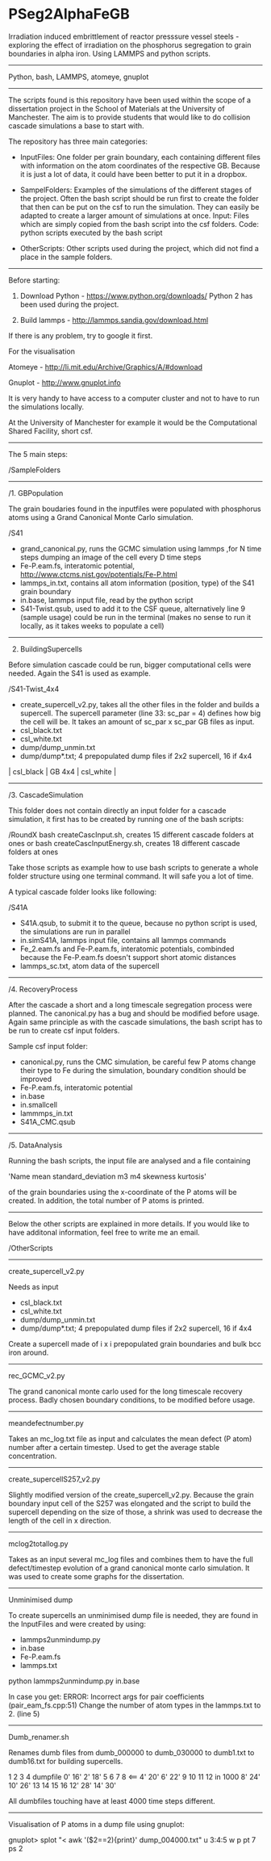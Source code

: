 PSeg2AlphaFeGB
==============

Irradiation induced embrittlement of reactor presssure vessel steels - exploring the effect of irradiation on the phosphorus segregation to grain boundaries in alpha iron. Using LAMMPS and python scripts.

----------------------------------------------------------------------------------------------

Python, bash, LAMMPS, atomeye, gnuplot

----------------------------------------------------------------------------------------------

The scripts found is this repository have been used within the scope of a dissertation project in the School of Materials at the University of Manchester. The aim is to provide students that would like to do collision cascade simulations a base to start with.

The repository has three main categories:

- InputFiles: One folder per grain boundary, each containing different files with information on the atom coordinates of the respective GB. Because it is just a lot of data, it could have been better to put it in a dropbox.

- SampelFolders: Examples of the simulations of the different stages of the project. Often the bash script should be run first to create the folder that then can be put on the csf to run the simulation. They can easily be adapted to create a larger amount of simulations at once.
Input: Files which are simply copied from the bash script into the csf folders. Code: python scripts executed by the bash script

- OtherScripts: Other scripts used during the project, which did not find a place in the sample folders.


----------------------------------------------------------------------------------------------

Before starting:


1. Download Python - https://www.python.org/downloads/
Python 2 has been used during the project.

2. Build lammps - http://lammps.sandia.gov/download.html

If there is any problem, try to google it first.

For the visualisation

Atomeye - http://li.mit.edu/Archive/Graphics/A/#download

Gnuplot - http://www.gnuplot.info


It is very handy to have access to a computer cluster and not to have to run the simulations locally.

At the University of Manchester for example it would be the Computational Shared Facility, short csf.

----------------------------------------------------------------------------------------------

The 5 main steps:

/SampleFolders

----------------------------------------------------------------------------------------------

/1. GBPopulation

The grain boudaries found in the inputfiles were populated with phosphorus atoms using a Grand Canonical Monte Carlo simulation.

/S41
- grand_canonical.py, runs the GCMC simulation using lammps ,for N time steps dumping an image of the cell every D time steps
- Fe-P.eam.fs, interatomic potential, http://www.ctcms.nist.gov/potentials/Fe-P.html
- lammps_in.txt, contains all atom information (position, type) of the S41 grain boundary
- in.base, lammps input file, read by the python script
- S41-Twist.qsub, used to add it to the CSF queue, alternatively line 9 (sample usage) could be run in the terminal (makes no sense to run it locally, as it takes weeks to populate a cell)

----------------------------------------------------------------------------------------------

2. BuildingSupercells

Before simulation cascade could be run, bigger computational cells were needed. Again the S41 is used as example.

/S41-Twist_4x4
- create_supercell_v2.py, takes all the other files in the folder and builds a supercell. The supercell parameter (line 33: sc_par = 4) defines how big the cell will be.
It takes an amount of sc_par x sc_par GB files as input.
- csl_black.txt
- csl_white.txt
- dump/dump_unmin.txt
- dump/dump*.txt; 4 prepopulated dump files if 2x2 supercell, 16 if 4x4


|		csl_black		|		GB 4x4		|		csl_white 	|

----------------------------------------------------------------------------------------------

/3. CascadeSimulation

This folder does not contain directly an input folder for a cascade simulation, it first has to be created by running one of the bash scripts:

/RoundX
bash createCascInput.sh, creates 15 different cascade folders at ones
or
bash createCascInputEnergy.sh, creates 18 different cascade folders at ones

Take those scripts as example how to use bash scripts to generate a whole folder structure using one terminal command. It will safe you a lot of time.

A typical cascade folder looks like following:

/S41A
- S41A.qsub, to submit it to the queue, because no python script is used, the simulations are run in parallel
- in.simS41A, lammps input file, contains all lammps commands
- Fe_2.eam.fs and Fe-P.eam.fs, interatomic potentials, combinded because the Fe-P.eam.fs doesn't support short atomic distances
- lammps_sc.txt, atom data of the supercell

----------------------------------------------------------------------------------------------

/4. RecoveryProcess

After the cascade a short and a long timescale segregation process were planned. The canonical.py has a bug and should be modified before usage.
Again same principle as with the cascade simulations, the bash script has to be run to create csf input folders.

Sample csf input folder:

- canonical.py, runs the CMC simulation, be careful few P atoms change their type to Fe during the simulation, boundary condition should be improved
- Fe-P.eam.fs, interatomic potential
- in.base
- in.smallcell
- lammmps_in.txt
- S41A_CMC.qsub


----------------------------------------------------------------------------------------------

/5. DataAnalysis

Running the bash scripts, the input file are analysed and a file containing

'Name mean standard_deviation m3 m4 skewness kurtosis'

of the grain boundaries using the x-coordinate of the P atoms will be created.
In addition, the total number of P atoms is printed.

----------------------------------------------------------------------------------------------

Below the other scripts are explained in more details. If you would like to have additonal information, feel free to write me an email.

/OtherScripts

----------------------------------------------------------------------------------------------

create_supercell_v2.py


Needs as input

- csl_black.txt
- csl_white.txt
- dump/dump_unmin.txt
- dump/dump*.txt; 4 prepopulated dump files if 2x2 supercell, 16 if 4x4

Create a supercell made of i x i prepopulated grain boundaries and bulk bcc iron around.

----------------------------------------------------------------------------------------------

rec_GCMC_v2.py

The grand canonical monte carlo used for the long timescale recovery process. Badly chosen boundary conditions, to be modified before usage.

----------------------------------------------------------------------------------------------

meandefectnumber.py

Takes an mc_log.txt file as input and calculates the mean defect (P atom) number after a certain timestep. Used to get the average stable concentration.

----------------------------------------------------------------------------------------------

create_supercellS257_v2.py

Slightly modified version of the create_supercell_v2.py. Because the grain boundary input cell of the S257 was elongated and the script to build the supercell depending on the size of those, a shrink was used to decrease the length of the cell in x direction.

----------------------------------------------------------------------------------------------

mclog2totallog.py

Takes as an input several mc_log files and combines them to have the full defect/timestep evolution of a grand canonical monte carlo simulation. It was used to create some graphs for the dissertation.

----------------------------------------------------------------------------------------------

Unminimised dump

To create supercells an unminimised dump file is needed, they are found in the InputFiles and were created by using:

- lammps2unmindump.py
- in.base
- Fe-P.eam.fs
- lammps.txt

python lammps2unmindump.py in.base

In case you get:
ERROR: Incorrect args for pair coefficients (pair_eam_fs.cpp:51)
Change the number of atom types in the lammps.txt to 2. (line 5)


----------------------------------------------------------------------------------------------

Dumb_renamer.sh

Renames dumb files from dumb_000000 to dumb_030000 to dumb1.txt to dumb16.txt for building supercells.

1 2 3 4					dumpfile		0' 16' 2' 18'
5 6 7 8						<==				4' 20' 6' 22'
9 10 11 12			in 1000			8' 24' 10' 26'
13 14 15 16									12' 28' 14' 30'

All dumbfiles touching have at least 4000 time steps different.


----------------------------------------------------------------------------------------------

Visualisation of P atoms in a dump file using gnuplot:

gnuplot> splot "< awk '($2==2){print}' dump_004000.txt" u 3:4:5 w p pt 7 ps 2

